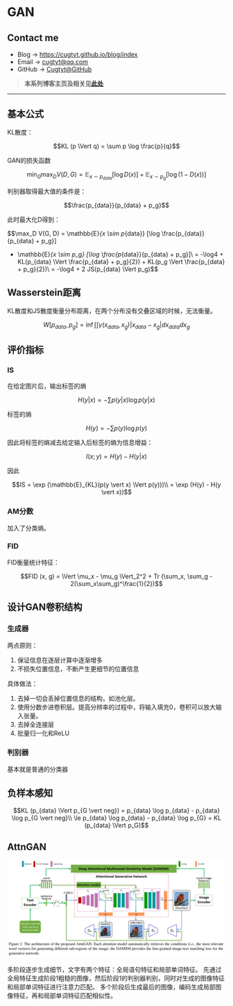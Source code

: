 # GAN

## Contact me

* Blog -> <https://cugtyt.github.io/blog/index>
* Email -> <cugtyt@qq.com>
* GitHub -> [Cugtyt@GitHub](https://github.com/Cugtyt)

> **本系列博客主页及相关见**[**此处**](https://cugtyt.github.io/blog/intv/index)

<head>
    <script src="https://cdn.mathjax.org/mathjax/latest/MathJax.js?config=TeX-AMS-MML_HTMLorMML" type="text/javascript"></script>
    <script type="text/x-mathjax-config">
        MathJax.Hub.Config({
            tex2jax: {
            skipTags: ['script', 'noscript', 'style', 'textarea', 'pre'],
            inlineMath: [['$','$']]
            }
        });
    </script>
</head>

---

## 基本公式

KL散度：

$$KL (p \Vert q) = \sum p \log \frac{p}{q}$$

GAN的损失函数

$$\min_G \max_D V(D, G) = \mathbb{E}_{x \sim p_{data}} [\log D(x)] 
    + \mathbb{E}_{x \sim p_{g}} [\log (1 - D(x))]$$

判别器取得最大值的条件是：

$$\frac{p_{data}}{p_{data} + p_g}$$

此时最大化D得到：

$$\max_D V(G, D) = \mathbb{E}_{x \sim p_{data}} [\log \frac{p_{data}}{p_{data} + p_g}]
+ \mathbb{E}_{x \sim p_g} [\log \frac{p_{data}}{p_{data} + p_g}]\\
= -\log4 + KL(p_{data} \Vert \frac{p_{data} + p_g}{2}) + KL(p_g \Vert \frac{p_{data} + p_g}{2})\\
= -\log4 + 2 JS(p_{data} \Vert p_g)$$

## Wasserstein距离

KL散度和JS散度衡量分布距离，在两个分布没有交叠区域的时候，无法衡量。

$$W[p_{data}, p_g] = \inf \int\int \gamma(x_{data}, x_g) \vert x_{data} - x_g \vert dx_{data} dx_g$$

## 评价指标

### IS

在给定图片后，输出标签的熵

$$H(y \vert x) = -\sum p(y \vert x) \log p(y \vert x)$$

标签的熵

$$H(y) = -\sum p(y) \log p(y)$$

因此将标签的熵减去给定输入后标签的熵为信息增益：

$$I(x;y) = H(y) - H(y \vert x)$$

因此

$$IS = \exp (\mathbb{E}_{KL}(p(y \vert x) \Vert p(y)))\\
= \exp (H(y) - H(y \vert x))$$

### AM分数

加入了分类熵。

### FID

FID衡量统计特征：

$$FID (x, g) = \Vert \mu_x - \mu_g \Vert_2^2 + Tr (\sum_x, \sum_g - 2(\sum_x\sum_g)^\frac{1}{2})$$

## 设计GAN卷积结构

### 生成器

两点原则：

1. 保证信息在逐层计算中逐渐增多
2. 不损失位置信息，不断产生更细节的位置信息

具体做法：

1. 去掉一切会丢掉位置信息的结构，如池化层。
2. 使用分数步进卷积层。提高分辨率的过程中，将输入填充0，卷积可以放大输入张量。
3. 去掉全连接层
4. 批量归一化和ReLU

### 判别器

基本就是普通的分类器

## 负样本感知

$$KL (p_{data} \Vert p_{G \vert neg}) = p_{data} \log p_{data} - p_{data} \log p_{G \vert neg}\\
\le  p_{data} \log p_{data} - p_{data} \log p_{G} = KL (p_{data} \Vert p_G)$$

## AttnGAN

![](R/attngan.png)

多阶段逐步生成细节，文字有两个特征：全局语句特征和局部单词特征。
先通过全局特征生成阶段1粗糙的图像，然后阶段1的判别器判别，同时对生成的图像特征和局部单词特征进行注意力匹配。
多个阶段后生成最后的图像，编码生成局部图像特征，再和局部单词特征匹配相似性。